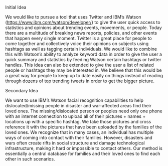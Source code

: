 
Initial Idea

We would like to pursue a tool that uses Twitter and IBM’s Watson (https://www.ibm.com/watson/developer/) to give the user quick access to statistics and opinions about trending events, movements, or people. Today there are a multitude of breaking news reports, policies, and other events that happen every single moment. Twitter is a great place for people to come together and collectively voice their opinions on subjects using hashtags as well as tagging certain individuals. We would like to combine this with Watson’s ability to analyze keyword data in order to give the user a quick summary and statistics by feeding Watson certain hashtags or twitter handles. This idea can also be extended to give the user a list of related people or hashtags they may be interested in. We believe that this would be a great way for people to keep up to date easily on things instead of reading through dozens of top trending tweets in order to get the bigger picture.



Secondary Idea

We want to use IBM’s Watson facial recognition capabilities to help dislocated/missing people in disaster and war-affected areas find their loved ones. The missing/dislocated person or peoples need only one phone with an internet connection to upload all of their pictures + names + locations up with a specific hashtag. We take those pictures and cross reference it with the pictures that have been uploaded by the families of the loved ones. We recognize that in many cases, an individual has multiple ways of coming into contact with their families. However, disasters and wars often create rifts in social structure and damage technological infrastructure, making it hard or impossible to contact others. Our method is essentially a central database for families and their loved ones to find each other in such scenarios.
